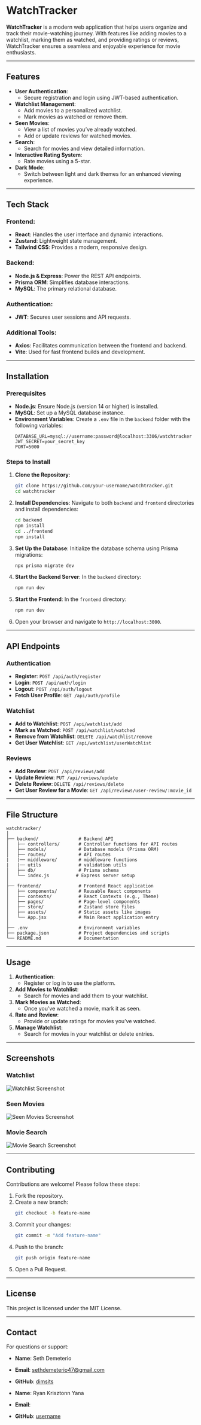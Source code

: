 # WatchTracker

**WatchTracker** is a modern web application that helps users organize and track their movie-watching journey. With features like adding movies to a watchlist, marking them as watched, and providing ratings or reviews, WatchTracker ensures a seamless and enjoyable experience for movie enthusiasts.

---

## Features

- **User Authentication**:
  - Secure registration and login using JWT-based authentication.
- **Watchlist Management**:
  - Add movies to a personalized watchlist.
  - Mark movies as watched or remove them.
- **Seen Movies**:
  - View a list of movies you’ve already watched.
  - Add or update reviews for watched movies.
- **Search**:
  - Search for movies and view detailed information.
- **Interactive Rating System**:
  - Rate movies using a 5-star.
- **Dark Mode**:
  - Switch between light and dark themes for an enhanced viewing experience.

---

## Tech Stack

### Frontend:
- **React**: Handles the user interface and dynamic interactions.
- **Zustand**: Lightweight state management.
- **Tailwind CSS**: Provides a modern, responsive design.

### Backend:
- **Node.js & Express**: Power the REST API endpoints.
- **Prisma ORM**: Simplifies database interactions.
- **MySQL**: The primary relational database.

### Authentication:
- **JWT**: Secures user sessions and API requests.

### Additional Tools:
- **Axios**: Facilitates communication between the frontend and backend.
- **Vite**: Used for fast frontend builds and development.

---

## Installation

### Prerequisites

- **Node.js**: Ensure Node.js (version 14 or higher) is installed.
- **MySQL**: Set up a MySQL database instance.
- **Environment Variables**:
  Create a `.env` file in the `backend` folder with the following variables:
  ```env
  DATABASE_URL=mysql://username:password@localhost:3306/watchtracker
  JWT_SECRET=your_secret_key
  PORT=5000
  ```

### Steps to Install

1. **Clone the Repository**:
   ```bash
   git clone https://github.com/your-username/watchtracker.git
   cd watchtracker
   ```

2. **Install Dependencies**:
   Navigate to both `backend` and `frontend` directories and install dependencies:
   ```bash
   cd backend
   npm install
   cd ../frontend
   npm install
   ```

3. **Set Up the Database**:
   Initialize the database schema using Prisma migrations:
   ```bash
   npx prisma migrate dev
   ```

4. **Start the Backend Server**:
   In the `backend` directory:
   ```bash
   npm run dev
   ```

5. **Start the Frontend**:
   In the `frontend` directory:
   ```bash
   npm run dev
   ```

6. Open your browser and navigate to `http://localhost:3000`.

---

## API Endpoints

### **Authentication**
- **Register**: `POST /api/auth/register`
- **Login**: `POST /api/auth/login`
- **Logout**: `POST /api/auth/logout`
- **Fetch User Profile**: `GET /api/auth/profile`

### **Watchlist**
- **Add to Watchlist**: `POST /api/watchlist/add`
- **Mark as Watched**: `POST /api/watchlist/watched`
- **Remove from Watchlist**: `DELETE /api/watchlist/remove`
- **Get User Watchlist**: `GET /api/watchlist/userWatchlist`

### **Reviews**
- **Add Review**: `POST /api/reviews/add`
- **Update Review**: `PUT /api/reviews/update`
- **Delete Review**: `DELETE /api/reviews/delete`
- **Get User Review for a Movie**: `GET /api/reviews/user-review/:movie_id`

---

## File Structure

```plaintext
watchtracker/
│
├── backend/               # Backend API
│   ├── controllers/       # Controller functions for API routes
│   ├── models/            # Database models (Prisma ORM)
│   ├── routes/            # API routes
|   |── middleware/        # middleware functions
|   |── utils              # validation utils
│   ├── db/                # Prisma schema
│   └── index.js          # Express server setup
│
├── frontend/              # Frontend React application
│   ├── components/        # Reusable React components
│   ├── contexts/          # React Contexts (e.g., Theme)
│   ├── pages/             # Page-level components
│   ├── store/             # Zustand store files
│   ├── assets/            # Static assets like images
│   └── App.jsx            # Main React application entry
│
├── .env                   # Environment variables
├── package.json           # Project dependencies and scripts
└── README.md              # Documentation
```

---

## Usage

1. **Authentication**:
   - Register or log in to use the platform.
2. **Add Movies to Watchlist**:
   - Search for movies and add them to your watchlist.
3. **Mark Movies as Watched**:
   - Once you’ve watched a movie, mark it as seen.
4. **Rate and Review**:
   - Provide or update ratings for movies you’ve watched.
5. **Manage Watchlist**:
   - Search for movies in your watchlist or delete entries.

---

## Screenshots

### Watchlist
![Watchlist Screenshot](./screenshots/watchlist.png)

### Seen Movies
![Seen Movies Screenshot](./screenshots/seen-movies.png)

### Movie Search
![Movie Search Screenshot](./screenshots/movie-search.png)

---

## Contributing

Contributions are welcome! Please follow these steps:

1. Fork the repository.
2. Create a new branch:
   ```bash
   git checkout -b feature-name
   ```
3. Commit your changes:
   ```bash
   git commit -m "Add feature-name"
   ```
4. Push to the branch:
   ```bash
   git push origin feature-name
   ```
5. Open a Pull Request.

---

## License

This project is licensed under the MIT License.

---

## Contact

For questions or support:
- **Name**: Seth Demeterio
- **Email**: sethdemeterio47@gmail.com
- **GitHub**: [dimsits](https://github.com/dimsits)

- **Name**: Ryan Krisztonn Yana
- **Email**: 
- **GitHub**: [username](https://github.com/username)
```
